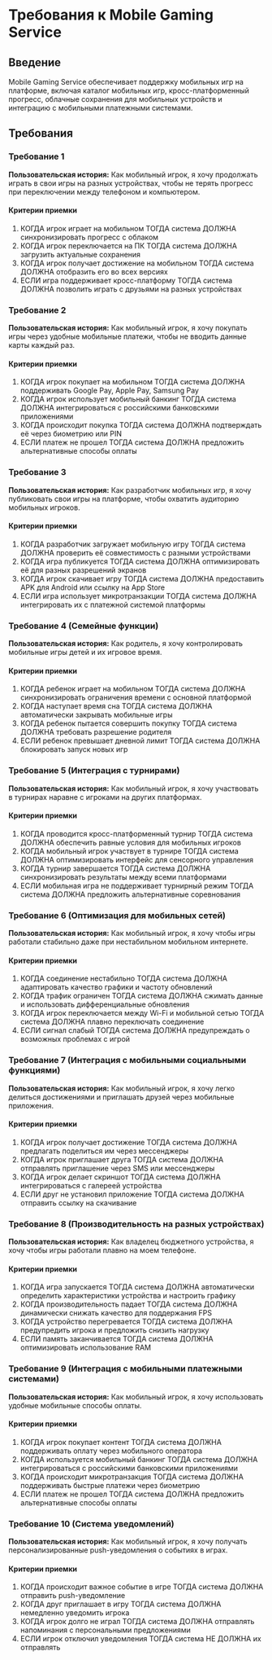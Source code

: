 # Требования к Mobile Gaming Service

## Введение

Mobile Gaming Service обеспечивает поддержку мобильных игр на платформе, включая каталог мобильных игр, кросс-платформенный прогресс, облачные сохранения для мобильных устройств и интеграцию с мобильными платежными системами.

## Требования

### Требование 1

**Пользовательская история:** Как мобильный игрок, я хочу продолжать играть в свои игры на разных устройствах, чтобы не терять прогресс при переключении между телефоном и компьютером.

#### Критерии приемки

1. КОГДА игрок играет на мобильном ТОГДА система ДОЛЖНА синхронизировать прогресс с облаком
2. КОГДА игрок переключается на ПК ТОГДА система ДОЛЖНА загрузить актуальные сохранения
3. КОГДА игрок получает достижение на мобильном ТОГДА система ДОЛЖНА отобразить его во всех версиях
4. ЕСЛИ игра поддерживает кросс-платформу ТОГДА система ДОЛЖНА позволить играть с друзьями на разных устройствах

### Требование 2

**Пользовательская история:** Как мобильный игрок, я хочу покупать игры через удобные мобильные платежи, чтобы не вводить данные карты каждый раз.

#### Критерии приемки

1. КОГДА игрок покупает на мобильном ТОГДА система ДОЛЖНА поддерживать Google Pay, Apple Pay, Samsung Pay
2. КОГДА игрок использует мобильный банкинг ТОГДА система ДОЛЖНА интегрироваться с российскими банковскими приложениями
3. КОГДА происходит покупка ТОГДА система ДОЛЖНА подтверждать её через биометрию или PIN
4. ЕСЛИ платеж не прошел ТОГДА система ДОЛЖНА предложить альтернативные способы оплаты

### Требование 3

**Пользовательская история:** Как разработчик мобильных игр, я хочу публиковать свои игры на платформе, чтобы охватить аудиторию мобильных игроков.

#### Критерии приемки

1. КОГДА разработчик загружает мобильную игру ТОГДА система ДОЛЖНА проверить её совместимость с разными устройствами
2. КОГДА игра публикуется ТОГДА система ДОЛЖНА оптимизировать её для разных разрешений экранов
3. КОГДА игрок скачивает игру ТОГДА система ДОЛЖНА предоставить APK для Android или ссылку на App Store
4. ЕСЛИ игра использует микротранзакции ТОГДА система ДОЛЖНА интегрировать их с платежной системой платформы

### Требование 4 (Семейные функции)

**Пользовательская история:** Как родитель, я хочу контролировать мобильные игры детей и их игровое время.

#### Критерии приемки

1. КОГДА ребенок играет на мобильном ТОГДА система ДОЛЖНА синхронизировать ограничения времени с основной платформой
2. КОГДА наступает время сна ТОГДА система ДОЛЖНА автоматически закрывать мобильные игры
3. КОГДА ребенок пытается совершить покупку ТОГДА система ДОЛЖНА требовать разрешение родителя
4. ЕСЛИ ребенок превышает дневной лимит ТОГДА система ДОЛЖНА блокировать запуск новых игр

### Требование 5 (Интеграция с турнирами)

**Пользовательская история:** Как мобильный игрок, я хочу участвовать в турнирах наравне с игроками на других платформах.

#### Критерии приемки

1. КОГДА проводится кросс-платформенный турнир ТОГДА система ДОЛЖНА обеспечить равные условия для мобильных игроков
2. КОГДА мобильный игрок участвует в турнире ТОГДА система ДОЛЖНА оптимизировать интерфейс для сенсорного управления
3. КОГДА турнир завершается ТОГДА система ДОЛЖНА синхронизировать результаты между всеми платформами
4. ЕСЛИ мобильная игра не поддерживает турнирный режим ТОГДА система ДОЛЖНА предложить альтернативные соревнования

### Требование 6 (Оптимизация для мобильных сетей)

**Пользовательская история:** Как мобильный игрок, я хочу чтобы игры работали стабильно даже при нестабильном мобильном интернете.

#### Критерии приемки

1. КОГДА соединение нестабильно ТОГДА система ДОЛЖНА адаптировать качество графики и частоту обновлений
2. КОГДА трафик ограничен ТОГДА система ДОЛЖНА сжимать данные и использовать дифференциальные обновления
3. КОГДА игрок переключается между Wi-Fi и мобильной сетью ТОГДА система ДОЛЖНА плавно переключать соединение
4. ЕСЛИ сигнал слабый ТОГДА система ДОЛЖНА предупреждать о возможных проблемах с игрой

### Требование 7 (Интеграция с мобильными социальными функциями)

**Пользовательская история:** Как мобильный игрок, я хочу легко делиться достижениями и приглашать друзей через мобильные приложения.

#### Критерии приемки

1. КОГДА игрок получает достижение ТОГДА система ДОЛЖНА предлагать поделиться им через мессенджеры
2. КОГДА игрок приглашает друга ТОГДА система ДОЛЖНА отправлять приглашение через SMS или мессенджеры
3. КОГДА игрок делает скриншот ТОГДА система ДОЛЖНА интегрироваться с галереей устройства
4. ЕСЛИ друг не установил приложение ТОГДА система ДОЛЖНА отправить ссылку на скачивание

### Требование 8 (Производительность на разных устройствах)

**Пользовательская история:** Как владелец бюджетного устройства, я хочу чтобы игры работали плавно на моем телефоне.

#### Критерии приемки

1. КОГДА игра запускается ТОГДА система ДОЛЖНА автоматически определить характеристики устройства и настроить графику
2. КОГДА производительность падает ТОГДА система ДОЛЖНА динамически снижать качество для поддержания FPS
3. КОГДА устройство перегревается ТОГДА система ДОЛЖНА предупредить игрока и предложить снизить нагрузку
4. ЕСЛИ память заканчивается ТОГДА система ДОЛЖНА оптимизировать использование RAM

### Требование 9 (Интеграция с мобильными платежными системами)

**Пользовательская история:** Как мобильный игрок, я хочу использовать удобные мобильные способы оплаты.

#### Критерии приемки

1. КОГДА игрок покупает контент ТОГДА система ДОЛЖНА поддерживать оплату через мобильного оператора
2. КОГДА используется мобильный банкинг ТОГДА система ДОЛЖНА интегрироваться с российскими банковскими приложениями
3. КОГДА происходит микротранзакция ТОГДА система ДОЛЖНА поддерживать быстрые платежи через биометрию
4. ЕСЛИ платеж не прошел ТОГДА система ДОЛЖНА предложить альтернативные способы оплаты

### Требование 10 (Система уведомлений)

**Пользовательская история:** Как мобильный игрок, я хочу получать персонализированные push-уведомления о событиях в играх.

#### Критерии приемки

1. КОГДА происходит важное событие в игре ТОГДА система ДОЛЖНА отправить push-уведомление
2. КОГДА друг приглашает в игру ТОГДА система ДОЛЖНА немедленно уведомить игрока
3. КОГДА игрок долго не играл ТОГДА система ДОЛЖНА отправлять напоминания с персональными предложениями
4. ЕСЛИ игрок отключил уведомления ТОГДА система НЕ ДОЛЖНА их отправлять